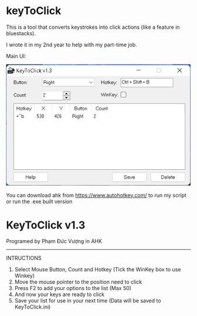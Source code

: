 # keyToClick

This is a tool that converts keystrokes into click actions (like a feature in bluestacks). 

I wrote it in my 2nd year to help with my part-time job.

Main UI:

![UI](./images/mainUI.png)

You can download ahk from https://www.autohotkey.com/ to run my script or run the .exe built version 


# KeyToClick v1.3       
Programed by Phạm Đức Vượng in AHK

*******************************************************************

  INTRUCTIONS
1. Select Mouse Button, Count and Hotkey 
    (Tick the WinKey box to use Winkey)
2. Move the mouse pointer to the position need to click
3. Press F2 to add your options to the list (Max 50)
4. And now your keys are ready to click
5. Save your list for use in your next time
    (Data will be saved to KeyToClick.ini)
